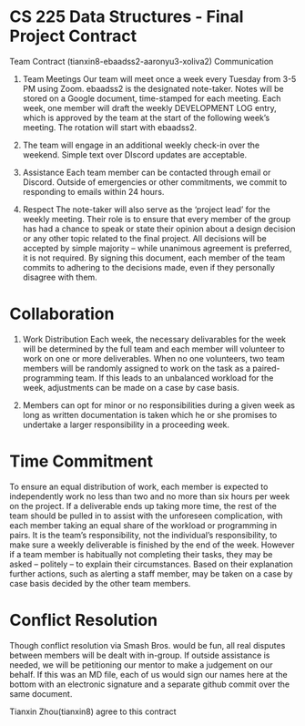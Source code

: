 # **CS 225 Data Structures - Final Project Contract**
Team Contract (tianxin8-ebaadss2-aaronyu3-xoliva2) Communication 

1. Team Meetings Our team will meet once a week every Tuesday from 3-5 PM using Zoom. ebaadss2 is the designated note-taker. Notes will be stored on a Google document, time-stamped for each meeting. Each week, one member will draft the weekly DEVELOPMENT LOG entry, which is approved by the team at the start of the following week’s meeting. The rotation will start with ebaadss2. 

2. The team will engage in an additional weekly check-in over the weekend. Simple text over DIscord updates are acceptable.

3. Assistance Each team member can be contacted through email or Discord. Outside of emergencies or other commitments, we commit to responding to emails within 24 hours.

4. Respect The note-taker will also serve as the ‘project lead’ for the weekly meeting. Their role is to ensure that every member of the group has had a chance to speak or state their opinion about a design decision or any other topic related to the final project. All decisions will be accepted by simple majority – while unanimous agreement is preferred, it is not required. By signing this document, each member of the team commits to adhering to the decisions made, even if they personally disagree with them. 
# **Collaboration** 
1. Work Distribution Each week, the necessary delivarables for the week will be determined by the full team and each member will volunteer to work on one or more deliverables. When no one volunteers, two team members will be randomly assigned to work on the task as a paired-programming team. If this leads to an unbalanced workload for the week, adjustments can be made on a case by case basis.

2. Members can opt for minor or no responsibilities during a given week as long as written documentation is taken which he or she promises to undertake a larger responsibility in a proceeding week.


# **Time Commitment**
To ensure an equal distribution of work, each member is expected to independently work no less than two and no more than six hours per week on the project. If a deliverable ends up taking more time, the rest of the team should be pulled in to assist with the unforeseen complication, with each member taking an equal share of the workload or programming in pairs. It is the team’s responsibility, not the individual’s responsibility, to make sure a weekly deliverable is finished by the end of the week. 
However if a team member is habitually not completing their tasks, they may be asked – politely – to explain their circumstances. Based on their explanation further actions, such as alerting a staff member, may be taken on a case by case basis decided by the other team members. 

# **Conflict Resolution** 
Though conflict resolution via Smash Bros. would be fun, all real disputes between members will be dealt with in-group. If outside assistance is needed, we will be petitioning our mentor to make a judgement on our behalf.
If this was an MD file, each of us would sign our names here at the bottom with an electronic signature and a separate github commit over the same document. 

Tianxin Zhou(tianxin8) agree to this contract